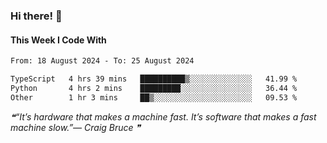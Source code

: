 ### Hi there! 👋

#### This Week I Code With
<!--START_SECTION:waka-->

```txt
From: 18 August 2024 - To: 25 August 2024

TypeScript   4 hrs 39 mins   ██████████▒░░░░░░░░░░░░░░   41.99 %
Python       4 hrs 2 mins    █████████░░░░░░░░░░░░░░░░   36.44 %
Other        1 hr 3 mins     ██▒░░░░░░░░░░░░░░░░░░░░░░   09.53 %
```

<!--END_SECTION:waka-->

<!--STARTS_HERE_QUOTE_README-->
<i>❝“It’s hardware that makes a machine fast.  It’s software that makes a fast machine slow.”— Craig Bruce   ❞</i>
<!--ENDS_HERE_QUOTE_README-->
